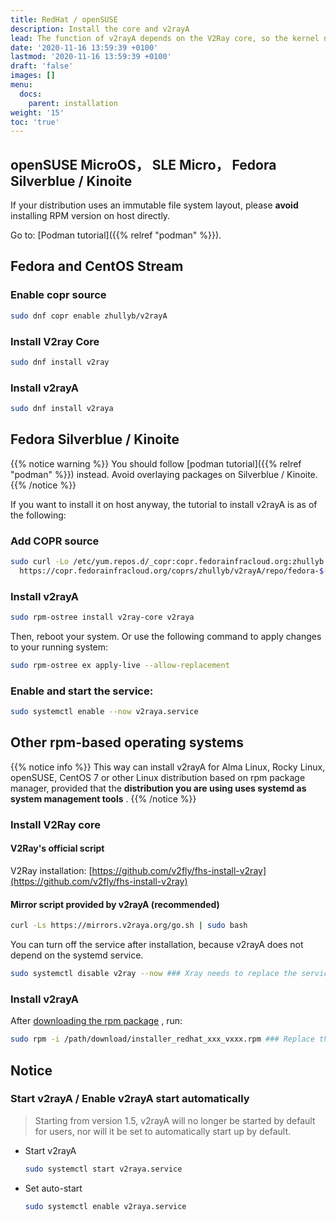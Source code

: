 ```yaml
---
title: RedHat / openSUSE
description: Install the core and v2rayA
lead: The function of v2rayA depends on the V2Ray core, so the kernel needs to be installed.
date: '2020-11-16 13:59:39 +0100'
lastmod: '2020-11-16 13:59:39 +0100'
draft: 'false'
images: []
menu:
  docs:
    parent: installation
weight: '15'
toc: 'true'
---
```


## openSUSE MicroOS， SLE Micro， Fedora Silverblue / Kinoite

If your distribution uses an immutable file system layout, please **avoid** installing RPM version on host directly.

Go to: [Podman tutorial]({{% relref "podman" %}}).

## Fedora and CentOS Stream

### Enable copr source

```bash
sudo dnf copr enable zhullyb/v2rayA
```

### Install V2ray Core

```bash
sudo dnf install v2ray
```

<!-- > 如需Xray内核请参考: <https://github.com/XTLS/Xray-install> -->

### Install v2rayA

```bash
sudo dnf install v2raya
```

## Fedora Silverblue / Kinoite

{{% notice warning %}} You should follow [podman tutorial]({{% relref "podman" %}}) instead. Avoid overlaying packages on Silverblue / Kinoite. {{% /notice %}}

If you want to install it on host anyway, the tutorial to install v2rayA is as of the following:

### Add COPR source

```bash
sudo curl -Lo /etc/yum.repos.d/_copr:copr.fedorainfracloud.org:zhullyb:v2rayA.repo \
  https://copr.fedorainfracloud.org/coprs/zhullyb/v2rayA/repo/fedora-$(rpm -E %fedora)/zhullyb-v2rayA-fedora-$(rpm -E %fedora).repo
```

### Install v2rayA

```bash
sudo rpm-ostree install v2ray-core v2raya
```

Then, reboot your system. Or use the following command to apply changes to your running system:

```bash
sudo rpm-ostree ex apply-live --allow-replacement
```

### Enable and start the service:

```bash
sudo systemctl enable --now v2raya.service
```

## Other rpm-based operating systems

{{% notice info %}} This way can install v2rayA for Alma Linux, Rocky Linux, openSUSE, CentOS 7 or other Linux distribution based on rpm package manager, provided that the **distribution you are using uses systemd as system management tools** . {{% /notice %}}

### Install V2Ray core

#### V2Ray's official script

V2Ray installation: [https://github.com/v2fly/fhs-install-v2ray](https://github.com/v2fly/fhs-install-v2ray)

<!-- Xray 安装参考：<https://github.com/XTLS/Xray-install> -->

#### Mirror script provided by v2rayA (recommended)

```bash
curl -Ls https://mirrors.v2raya.org/go.sh | sudo bash
```

You can turn off the service after installation, because v2rayA does not depend on the systemd service.

```bash
sudo systemctl disable v2ray --now ### Xray needs to replace the service with xray
```

### Install v2rayA

After [downloading the rpm package](https://github.com/v2rayA/v2rayA/releases) , run:

```bash
sudo rpm -i /path/download/installer_redhat_xxx_vxxx.rpm ### Replace the actual path where the rpm package is located by yourself
```

## Notice

### Start v2rayA / Enable v2rayA start automatically

> Starting from version 1.5, v2rayA will no longer be started by default for users, nor will it be set to automatically start up by default.

- Start v2rayA

    ```bash
    sudo systemctl start v2raya.service
    ```

- Set auto-start

    ```bash
    sudo systemctl enable v2raya.service
    ```
